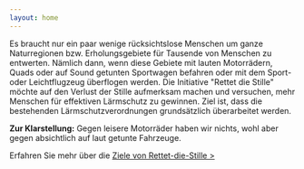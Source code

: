 ```yaml
---
layout: home
---
```


Es braucht nur ein paar wenige rücksichtslose Menschen um ganze Naturregionen bzw. Erholungsgebiete für Tausende von Menschen zu entwerten. Nämlich dann, wenn diese Gebiete mit lauten Motorrädern, Quads oder auf Sound getunten Sportwagen befahren oder mit dem Sport- oder Leichtflugzeug überflogen werden. Die Initiative "Rettet die Stille" möchte auf den Verlust der Stille aufmerksam machen und versuchen, mehr Menschen für effektiven Lärmschutz zu gewinnen. Ziel ist, dass die bestehenden Lärmschutzverordnungen grundsätzlich überarbeitet werden.

<b>Zur Klarstellung:</b> Gegen leisere Motorräder haben wir nichts, wohl aber gegen absichtlich auf laut getunte Fahrzeuge.

Erfahren Sie mehr über die <a href="index2.html">Ziele von Rettet-die-Stille ></a>
